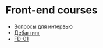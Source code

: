 <h1>
    Front-end courses
</h1>

<ul>
    <li>
        <a href="interview/js/1/Questions.md">Вопросы для интервью</a>
    </li>
    <li>
        <a href="js/debugging/README.md">Дебаггинг</a>
    </li>
    <li>
        <a href="FD-01/MAIN.md">FD-01</a>
    </li>
</ul>